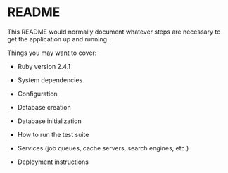 # README

This README would normally document whatever steps are necessary to get the
application up and running.

Things you may want to cover:

* Ruby version
  2.4.1

* System dependencies

* Configuration

* Database creation

* Database initialization

* How to run the test suite

* Services (job queues, cache servers, search engines, etc.)

* Deployment instructions
